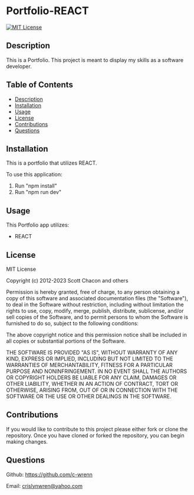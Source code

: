 # Portfolio-REACT

[![MIT License](https://img.shields.io/badge/License-MIT-blue.svg)](https://opensource.org/licenses/MIT)

## Description

This is a Portfolio. This project is meant to display my skills as a software developer.


## Table of Contents

- [Description](#description)
- [Installation](#installation)
- [Usage](#usage)
- [License](#license)
- [Contributions](#contributions)
- [Questions](#questions)

## Installation
 
This is a portfolio that utilizes REACT.

To use this application:
1. Run "npm install"
2. Run "npm run dev"

## Usage

This Portfolio app utilizes: 

- REACT

## License

MIT License

Copyright (c) 2012-2023 Scott Chacon and others

Permission is hereby granted, free of charge, to any person obtaining
a copy of this software and associated documentation files (the
"Software"), to deal in the Software without restriction, including
without limitation the rights to use, copy, modify, merge, publish,
distribute, sublicense, and/or sell copies of the Software, and to
permit persons to whom the Software is furnished to do so, subject to
the following conditions:

The above copyright notice and this permission notice shall be
included in all copies or substantial portions of the Software.

THE SOFTWARE IS PROVIDED "AS IS", WITHOUT WARRANTY OF ANY KIND,
EXPRESS OR IMPLIED, INCLUDING BUT NOT LIMITED TO THE WARRANTIES OF
MERCHANTABILITY, FITNESS FOR A PARTICULAR PURPOSE AND
NONINFRINGEMENT. IN NO EVENT SHALL THE AUTHORS OR COPYRIGHT HOLDERS BE
LIABLE FOR ANY CLAIM, DAMAGES OR OTHER LIABILITY, WHETHER IN AN ACTION
OF CONTRACT, TORT OR OTHERWISE, ARISING FROM, OUT OF OR IN CONNECTION
WITH THE SOFTWARE OR THE USE OR OTHER DEALINGS IN THE SOFTWARE.

## Contributions

If you would like to contribute to this project please either fork or clone the repository. Once you have cloned or forked the repository, you can begin making changes.

## Questions
Github: https://github.com/c-wrenn

Email: crislynwren@yahoo.com

<!-- ![CyberMart](cybermart.png)
![NoteTaker](notetaker.png)
![key-generator](key.png)
![jate](jate.png)
![socialnetwork](socialnetwork.png) -->